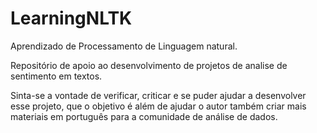 # LearningNLTK
Aprendizado de Processamento de Linguagem natural.


Repositório de apoio ao desenvolvimento de projetos de analise de sentimento em textos.

Sinta-se a vontade de verificar, criticar e se puder ajudar a desenvolver esse projeto, que o objetivo é além de ajudar o autor também criar mais materiais em português para a comunidade de análise de dados.
